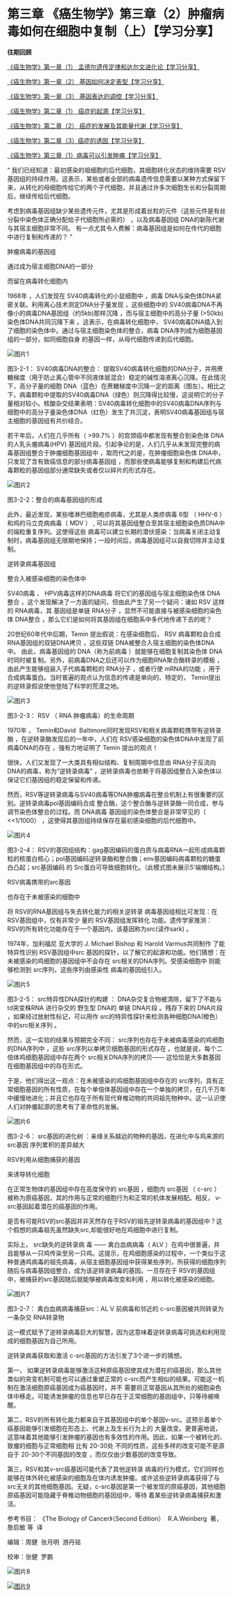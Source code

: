 # 第三章 《癌生物学》第三章（2）肿瘤病毒如何在细胞中复制（上）【学习分享】

**往期回顾**

[《癌生物学》第一章（1） 孟德尔遗传定律和达尔文进化论【学习分享】](http://mp.weixin.qq.com/s?__biz=Mzg4NjA5Mzg2Mw==&mid=2247484461&idx=1&sn=72104e0b83f7cd500a142fed89d7ffc9&chksm=cf9fa565f8e82c7325ebf03f8f78af60e9e32f486ace8774fef71b186b956f131f683a66fc4f&scene=21#wechat_redirect)
 
[《癌生物学》第一章（2） 基因如何决定表型【学习分享】](http://mp.weixin.qq.com/s?__biz=Mzg4NjA5Mzg2Mw==&mid=2247484557&idx=1&sn=422338d2f6c79f9201ac4c4a57952b76&chksm=cf9fa5c5f8e82cd3a2f6d399f262668bd5dabd51917c601e6e603f521faa4e723a27be245d47&scene=21#wechat_redirect)
 
[《癌生物学》第一章（3） 基因表达的调控【学习分享】](http://mp.weixin.qq.com/s?__biz=Mzg4NjA5Mzg2Mw==&mid=2247484667&idx=1&sn=f5ac0e9f91f4017af882b9793999b14a&chksm=cf9fa5b3f8e82ca50cbd101947d2b381aa94f44c40eafc3007915592d95d8f1b8f7ce0718a36&scene=21#wechat_redirect)
 
[《癌生物学》第二章（1） 癌症的起源【学习分享】](http://mp.weixin.qq.com/s?__biz=Mzg4NjA5Mzg2Mw==&mid=2247484770&idx=1&sn=a5144114b3d342408140b8c9ee234d92&chksm=cf9fa42af8e82d3c26681af84e26b7c6361e1275bfdce2edce2c4a3065871c1ce97f0649d3e4&scene=21#wechat_redirect)
 
[《癌生物学》第二章（2） 癌症的发展及其能量代谢【学习分享】](http://mp.weixin.qq.com/s?__biz=Mzg4NjA5Mzg2Mw==&mid=2247484805&idx=1&sn=e97e67056c1d508092127d0388c2eaf6&chksm=cf9fa4cdf8e82ddbaaabda6a2d17d32ec4ab3b7809b97006c79a707f93e35738a7216ba03b4e&scene=21#wechat_redirect)
 
[《癌生物学》第二章（3）癌症的诱因【学习分享】](http://mp.weixin.qq.com/s?__biz=Mzg4NjA5Mzg2Mw==&mid=2247484881&idx=1&sn=bdc85af93a48af8f3c633cbb3b27384d&chksm=cf9fa499f8e82d8f0991b6902435a029254d873ffdc446bc815fddf909f79ca094ce2729135d&scene=21#wechat_redirect)

[《癌生物学》第三章（1）病毒可以引发肿瘤【学习分享】](http://mp.weixin.qq.com/s?__biz=Mzg4NjA5Mzg2Mw==&mid=2247485009&idx=1&sn=bf13fdc034c935e967b24ea8264fae21&chksm=cf9fa719f8e82e0f8dc2a5d07a3040aad5619cccfa12509259840d02b3b7417609c8cc132d3c&scene=21#wechat_redirect)

“ 我们已经知道：最初感染的祖细胞的后代细胞，其细胞转化状态的维持需要 RSV基因组的持续作用。这表示，某些或者全部的病毒遗传信息需要以某种方式保留下来，从转化的母细胞传给它的两个子代细胞，并且通过许多次细胞生长和分裂周期后，继续传给后代细胞。

考虑到病毒基因组缺少某些遗传元件，尤其是形成着丝粒的元件（这些元件是有丝分裂中染色体正确分配给子代细胞所必需的） ，以及病毒基因组 DNA的新陈代谢与其宿主细胞非常不同。 有一点尤其令人费解：病毒基因组是如何在传代的细胞中进行复制和传递的？ ”

肿瘤病毒的基因组
 
通过成为宿主细胞DNA的一部分
 
而留在病毒转化细胞内

1968年 ，人们发现在 SV40病毒转化的小鼠细胞中 ，病毒 DNA与染色体DNA紧密关联。利用离心技术测定DNA分子量发现 ，这些细胞中的 SV40病毒DNA不再像小的病毒DNA基因组（约5kb)那样沉降 ，而与宿主细胞中的高分子量 (>50kb)染色体DNA共同沉降下来 。这表示，在病毒转化细胞中， SV40病毒DNA插入到 了细胞的染色体中。通过与宿主细胞染色体的整合，病毒 DNA序列成为细胞基因组的一部分，如同细胞自身 的基因一样，从母代细胞传递到后代细胞。

![图片1](images/img_第三章_2_72_5ce4e4eb.jpg)

图3-2-1： SV40病毒DNA的整合： 提取SV40病毒转化细胞的DNA分子，并用蔗糖梯度（用于防止离心管中不同液体层混合）稳定的碱性溶液离心沉降。在此情况下，高分子量的细胞 DNA（蓝色）在蔗糖梯度中沉降一定的距离（图左）。相比之下，病毒颗粒中提取的SV40病毒DNA（绿色）则沉降得比较慢，这说明它的分子量相对较小。核酸杂交结果表明：SV40病毒转化细胞中的SV40病毒DNA序列与细胞中的高分子量染色体DNA（红色）发生了共沉淀，表明SV40病毒基因组与宿主细胞的基因组有共价结合。

若干年后，人们在几乎所有（ >99.7% ）的宫颈癌中都发现有整合到染色体 DNA的人乳头瘤病毒(HPV) 基因组片段。引起争论的是，人们几乎从未发现完整的病毒基因组整合于肿瘤细胞基因组中 ，取而代之的是，在肿瘤细胞染色体 DNA中，只发现了含有致癌信息的部分病毒基因组 ，而那些使病毒能够复制和构建后代病毒颗粒的基因组部分通常缺失或者仅以碎片的形式存在。

![图片2](images/img_第三章_2_71_3a198494.jpg)

图3-2-2：整合的病毒基因组的形成

此外，最近发现，某些嗜淋巴细胞疱疹病毒，尤其是人类疹病毒 6型 （ HHV-6 ）和鸡的马立克病病毒（ MDV ） , 可以将其基因组整合至其宿主细胞染色质DNA中的端粒重复序列。这使得这些 病毒可以建立长期的潜伏感染：当病毒关闭主动复制时，病毒基因组无限期地保持；一段时间后，病毒基因组可以自我切除并主动复制。

逆转录病毒基因组
 
整合入被感染细胞的染色体中

SV40病毒 、 HPV病毒这样的DNA病毒 将它们的基因组与宿主细胞染色体 DNA整合 ，这个发现解决了一方面的疑问，但由此产生了另一个疑问：诸如 RSV 这样的 RNA病毒，其 基因组是单链 RNA分子 ，显然不可能直接与被感染细胞的染色体 DNA整合 ，那么它们是如何将其基因组在细胞系中多代地传递下去的呢？

20世纪60年代中后期，Temin 提出假说：在感染细胞后， RSV 病毒颗粒会合成 RNA基因组的双链DNA拷贝 ，这些双链 DNA被整合入宿主细胞的染色体DNA中。 由此，病毒基因组的 DNA（称为前病毒 ）就能够在细胞复制其染色体 DNA时同时被复制。另外，前病毒DNA之后还可以作为细胞RNA聚合酶转录的模板 ，由此产生能够组装入子代病毒颗粒的 RNA分子 ，或者行使 mRNA的功能 ，用于合成病毒蛋白。当时普遍的观点认为信息的传递是单向的、特定的， Temin提出 的逆转录假说使他登陆了科学的荒漠之地。

![图片3](images/img_第三章_2_73_aa335c86.jpg)

图3-2-3： RSV （ RNA 肿瘤病毒）的生命周期

1970年 ， Temin和David  Baltimore同时发现RSV和相关病毒颗粒携带有逆转录酶 ，在逆转录酶发现后的一年中，人们在 RSV感染细胞的染色体DNA中发现了前病毒DNA的存在 ，强有力地证明了 Temin 提出的观点！

很快，人们又发现了一大类具有相似结构、复制周期中信息由 RNA分子反流向DNA的病毒，称为“逆转录病毒” ，逆转录病毒也依赖于将基因组整合入染色体以保证它们基因组的稳定保留和传递。

然而，RSV等逆转录病毒与SV40病毒等DNA肿瘤病毒在整合机制上有很重要的区别。逆转录病毒pol基因编码合成 整合酶，这个整合酶与逆转录酶一同合成，参与调节染色体整合的过程。而 DNA病毒 基因组的染色体整合是非常罕见的（ <<1/1000） ，这使得其基因组持续保存在最初感染细胞的后代细胞中。

![图片4](images/img_第三章_2_71_830bc780.jpg)

图3-2-4： RSV的基因组结构：gag基因编码的蛋白质与病毒RNA一起形成病毒颗粒的核蛋白核心；pol基因编码逆转录酶和整合酶；env基因编码病毒颗粒的糖蛋白凸起；src基因编码 的 Src蛋白可导致细胞转化。（此模式图未展示5’端帽结构。）

RSV病毒携带的src基因
 
也存在于未被感染的细胞中

将 RSV的RNA基因组与失去转化能力的相关逆转录 病毒基因组相比可发现：在 RSV基因组中，仅有非常少 量的 RSV基因组发挥转化 功能。遗传学家推测： RSV的所有转化功能存在于一个基因内，该基因称为src(读作sark) 。

1974年，加利福尼 亚大学的 J. Michael Bishop 和 Harold Varmus共同制作 了能特异性识别 RSV基因组中src 基因的探针，以了解它的起源和功能。他们猜想：在未被感染的鸡细胞的基因组中不会存在 src相关的DNA序列。受感染细胞中 则能够检测到 src序列，这些序列由感染性 病毒的基因组引入。

![图片5](images/img_第三章_2_74_8ca0e8c1.jpg)

图3-2-5： src特异性DNA探针的构建 ： DNA杂交复合物被清除，留下了不能与td突变株RNA 进行杂交的 野生型 DNA的 单链 DNA片段 。残存下来的 DNA片段 ，如果经过放射性标记，可以用作 src的特异性探针来检测各种细胞DNA(橙色）中的src相关序列 。

然而，这一实验的结果与预期完全不同： src序列也存在于未被病毒感染的鸡细胞的DNA序列中 ，这些 src序列以单拷贝细胞基因的形式存在 。也就是说，每个二倍体鸡细胞基因组中存在两个 src相关DNA序列的拷贝—— 这恰恰是大多数基因在细胞基因组中的存在形式。

于是，他们得出这一观点：在未被感染的鸡细胞基因组中存在的 src序列，具有正常细胞基因的所有性质，在每个单倍体基因组中存在一个单独的拷贝，在几千万年中缓慢地进化；并且它也存在于所有现代脊椎动物的共同祖先物种中。这一认识使人们对肿瘤起源的思考有了革命性的发展。

![图片6](images/img_第三章_2_71_998eb7ba.jpg)

图3-2-6： src基因的进化树 ：亲缘关系越远的物种的基因，在进化中与鸡来源的 src基因 序列累积的差异越大

RSV利用从细胞捕获的基因
 
来诱导转化细胞

在正常生物体的基因组中存在高度保守的 src基因 ，细胞内 src基因 （ c-src ）被称为原癌基因，其的作用与正常的细胞行为和正常的机体发展相配。相反， v-src基因起着潜在的癌基因的作用。

是否有可能RSV的src基因并非天然存在于RSV的祖先逆转录病毒的基因组中？这个假想的病毒祖先虽然缺失src,却能很好地在鸡细胞中进行复制。

实际上， src缺失的逆转录病 毒 —— 禽白血病病毒（ ALV ）在鸡中很普遍，并且能够从一只鸡传染至另一只鸡。这提示，在鸡细胞感染的过程中，一个类似于这种普通鸡病毒的祖先病毒，从宿主细胞基因组中获得某些序列，所获得的细胞序列随后与病毒基因组整合，成为该逆转录病毒的基因。一旦存在于 RSV的基因组中，被捕获的src基因随后就能够被病毒改变和利用 ，用以转化被感染的细胞。

![图片7](images/img_第三章_2_75_af33fb8d.jpg)

图3-2-7： 禽白血病病毒捕获src：AL V 前病毒和邻近的 c-src基因被共同转录为一条杂交 RNA转录物

这一模式赋予了逆转录病毒巨大的智慧，因为这意味着逆转录病毒可挑选和利用现成的细胞基因为自己所用。

逆转录病毒获取和激活 c-src基因的方法引发了3个进一步的猜想。

第一， 如果逆转录病毒能够激活这种原癌基因使其成为潜在的癌基因，那么其他类似的突变机制可能也可以通过重塑正常的 c-src而产生相似的结果。可能这一机制在激活细胞原癌基因成为癌基因时，并不 需要将正常基因从其所处的细胞染色体中移走。可能诱发肿瘤的信息也早已存在于正常细胞的基因组中，只等待被唤醒。

第二，RSV的所有转化能力都来自于其基因组中的单个基因v-src。这预示着单个癌基因能够引发细胞在形态上、代谢上及生长行为上的 大量改变。更普遍地说，这意味着其他能够引发肿瘤的基因也有多效性的作用。因此，如果一个被转化的、致瘤的细胞与正常细胞相 比有 20-30处 不同的性质，这些多样的改变可能不是源自于 20-30个不同基因的改变 ，而仅仅由少数基因的改变导致。

第三，RSV和其v-src癌基因可能代表了其他逆转录 病毒的行为模式，它们同样也能够在体外转化被感染的细胞及在体内诱发肿瘤。或许这些逆转录病毒获得了与 src无关的其他细胞基因。无疑，c-src基因是第一个被发现的原癌基因，其他细胞原癌基因可能隐藏于脊椎动物细胞的基因组中，等待 着某些逆转录病毒捕获和激活。

参考书目： 《The Biology of Cancer》（Second Edition）  R.A.Weinberg  著，詹启敏 等  译

编辑：周健  张月明  游丹铭

校审：张健  罗鹏

![图片8](images/img_第三章_2_71_06a77918.jpg)

[![图片9](images/img_第三章_2_71_cd446b52.jpg)]()